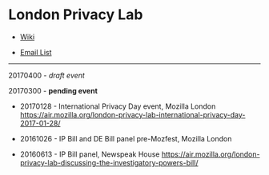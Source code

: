 # London Privacy Lab

* [Wiki](https://wiki.mozilla.org/Privacy/Privacy_Lab/London)

* [Email List](https://mail.mozilla.org/listinfo/privacy-events-london)

--------------------------
20170400 - *draft event*

20170300 - **pending event**

* 20170128 - International Privacy Day event, Mozilla London https://air.mozilla.org/london-privacy-lab-international-privacy-day-2017-01-28/

* 20161026 - IP Bill and DE Bill panel pre-Mozfest, Mozilla London

* 20160613 - IP Bill panel, Newspeak House https://air.mozilla.org/london-privacy-lab-discussing-the-investigatory-powers-bill/
 
